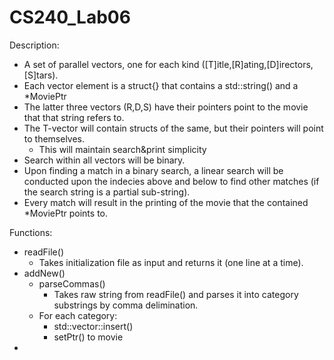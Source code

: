 CS240_Lab06
===========

Description:

- A set of parallel vectors, one for each kind ([T]itle,[R]ating,[D]irectors,[S]tars).
- Each vector element is a struct{} that contains a std::string() and a *MoviePtr
- The latter three vectors (R,D,S) have their pointers point to the movie that that string refers to.
- The T-vector will contain structs of the same, but their pointers will point to themselves.
  - This will maintain search&print simplicity
- Search within all vectors will be binary.
- Upon finding a match in a binary search, a linear search will be conducted upon the indecies above and below to find other matches (if the search string is a partial sub-string).
- Every match will result in the printing of the movie that the contained *MoviePtr points to.

Functions:

- readFile()
  - Takes initialization file as input and returns it (one line at a time).  
- addNew()
  - parseCommas()
    - Takes raw string from readFile() and parses it into category substrings by comma delimination.
  - For each category:
    - std::vector::insert()
    - setPtr() to movie
- 
